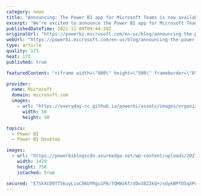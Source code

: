 ```yaml
---
category: news
title: "Announcing: The Power BI app for Microsoft Teams is now available in the US Government Community cloud"
excerpt: "We’re excited to announce the Power BI app for Microsoft Teams is available in the US Government Community clouds (GCC). This enables organizations in GCC to use Power BI as a data hub, enables users to find data without context switches, and to bring data into more collaboration to help make better"
publishedDateTime: 2021-12-09T09:44:39Z
originalUrl: "https://powerbi.microsoft.com/en-us/blog/announcing-the-power-bi-app-for-microsoft-teams-is-now-available-in-the-us-government-community-cloud/"
webUrl: "https://powerbi.microsoft.com/en-us/blog/announcing-the-power-bi-app-for-microsoft-teams-is-now-available-in-the-us-government-community-cloud/"
type: article
quality: 173
heat: 173
published: true

featuredContent: "<iframe width=\"800\" height=\"500\" frameborder=\"0\" src=\"https://www.youtube.com/embed/iyAmYqTRCLY\" allow=\"accelerometer; autoplay; encrypted-media; gyroscope; picture-in-picture\" allowfullscreen></iframe>"

provider:
  name: Microsoft
  domain: microsoft.com
  images:
    - url: "https://everyday-cc.github.io/powerbi/assets/images/organizations/microsoft.com-50x50.jpg"
      width: 50
      height: 50

topics:
  - Power BI
  - Power BI Desktop

images:
  - url: "https://powerbiblogscdn.azureedge.net/wp-content/uploads/2021/12/graphical-user-interface-application-description.png"
    width: 1429
    height: 750
    isCached: true

secured: "E7SkXC09TT5kuyLioC06UYRgu1P8/7QHWiKf/VDo38Z2kQ+/xdykBPfO5qXPed18lxfSZNDz90wG8xarl+gEA37VRw6zdfw9jtXX5FONnxsrctH/TaK+w+rc5+oZc9xLWFIIsg/hlh9ZOjNAKakeODEZhDp6TW7/QFfsLs9/retrzCMamAKEUYd9eKgRxCWkCb6Rl69lLakWyGhWsfbbrPfIIoao7kmyrHZIduazjvrfA14hawbbS9wzTD3qj8VpeZmdaP2zcbIm1ekOjCxHl2nAnvt5t/vvizpmVuIxQv3d4Biz9i2lr1krEqQ7Yu5guK6VcHqGHqiZionOYCjnEn0R2WW3+NSvn0Sdu1JFxrhqnHGtC8bqUbbU5aNTDpuKcqmD5W1fporA3W7U18rS9fD1eDGVZLGVLAzEGU9y/nOX8GyABCMoXNz4uhlIdcoXF0F/66hZJzJ0tc5vqNtj6g==;29+WuisZVPTH7CA2FUkzAw=="
---
```


